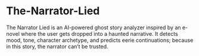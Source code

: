 # The-Narrator-Lied
The Narrator Lied is an AI-powered ghost story analyzer inspired by an e-novel where the user gets dropped into a haunted narrative. It detects mood, tone, character archetype, and predicts eerie continuations;  because in this story, the narrator can’t be trusted.
